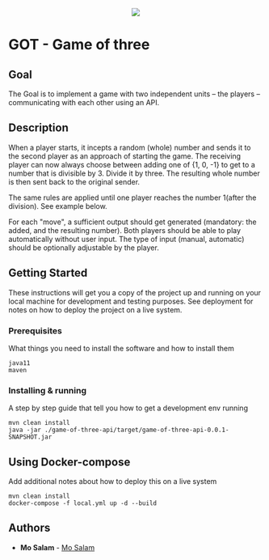 <p align="center">
  <img src="https://user-images.githubusercontent.com/12870986/100696370-58bd1b80-33ce-11eb-8542-76fd93256917.png">
</p>

# GOT - Game of three

## Goal
The Goal is to implement a game with two independent units – the players –
communicating with each other using an API.

## Description
When a player starts, it incepts a random (whole) number and sends it to the second
player as an approach of starting the game. The receiving player can now always choose
between adding one of {1, 0, -1} to get to a number that is divisible by 3. Divide it by three. The
resulting whole number is then sent back to the original sender.

The same rules are applied until one player reaches the number 1(after the division).
See example below.

For each "move", a sufficient output should get generated (mandatory: the added, and
the resulting number). Both players should be able to play automatically without user input. The
type of input (manual, automatic) should be optionally adjustable by the player.

## Getting Started

These instructions will get you a copy of the project up and running on your local machine for development and testing purposes. See deployment for notes on how to deploy the project on a live system.

### Prerequisites

What things you need to install the software and how to install them

```
java11
maven
```

### Installing & running

A step by step guide that tell you how to get a development env running



```
mvn clean install
java -jar ./game-of-three-api/target/game-of-three-api-0.0.1-SNAPSHOT.jar

```

## Using Docker-compose

Add additional notes about how to deploy this on a live system

```
mvn clean install
docker-compose -f local.yml up -d --build 
```

## Authors

- **Mo Salam** - [Mo Salam](https://github.com/m7salam)
